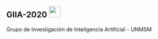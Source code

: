 ##  GIIA-2020 <img src="https://media.giphy.com/media/WUlplcMpOCEmTGBtBW/giphy.gif" width="30"> 
Grupo de Investigación de Inteligencia Artificial - UNMSM
 

